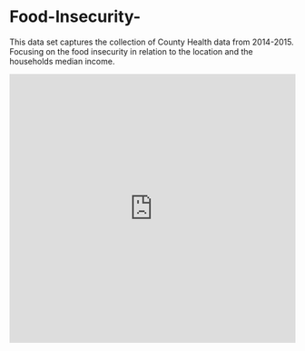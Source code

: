 # Food-Insecurity-
This data set captures the collection of County Health data from 2014-2015. Focusing on the food insecurity in relation to the location and the households median income. 
<iframe title="Median Household Incomes " aria-label="Map" id="datawrapper-chart-Kvqdh" src="https://datawrapper.dwcdn.net/Kvqdh/1/" scrolling="no" frameborder="0" style="width: 0; min-width: 100% !important; border: none;" height="473" data-external="1"></iframe><script type="text/javascript">!function(){"use strict";window.addEventListener("message",(function(a){if(void 0!==a.data["datawrapper-height"]){var e=document.querySelectorAll("iframe");for(var t in a.data["datawrapper-height"])for(var r=0;r<e.length;r++)if(e[r].contentWindow===a.source){var i=a.data["datawrapper-height"][t]+"px";e[r].style.height=i}}}))}();
</script>
